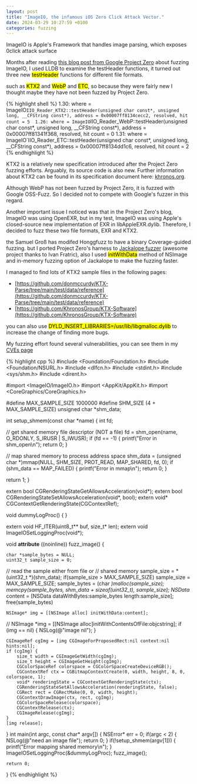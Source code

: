 ```yaml
---
layout: post
title: "ImageIO, the infamous iOS Zero Click Attack Vector."
date: 2024-03-29 10:27:59 +0100
categories: fuzzing
---
```


ImageIO is Apple's Framework that handles image parsing, which exposes 0click attack surface

Months after reading [this blog post from Google Project Zero](https://googleprojectzero.blogspot.com/2020/04/fuzzing-imageio.html) about fuzzing ImageIO, I used LLDB to examine the testHeader functions, it turned out three new <mark>testHeader</mark> functions for different file formats.

such as <mark>KTX2</mark> and <mark>WebP</mark> and <mark>ETC</mark>, so because they were fairly new I thought maybe they have not been fuzzed by Project Zero.

{% highlight shell %}
1.30: where = ImageIO`IIO_Reader_KTX2::testHeader(unsigned char const*, unsigned long, __CFString const*), address = 0x00007ff8134cecc2, resolved, hit count = 5 
1.26: where = ImageIO`IIO_Reader_WebP::testHeader(unsigned char const*, unsigned long, __CFString const*), address = 0x00007ff81341f368, resolved, hit count = 0 
1.31: where = ImageIO`IIO_Reader_ETC::testHeader(unsigned char const*, unsigned long, __CFString const*), address = 0x00007ff8134dd1c6, resolved, hit count = 2
{% endhighlight %}



KTX2 is a relatively new specification introduced after the Project Zero fuzzing efforts. Arguably, its source code is also new. Further information about KTX2 can be found in its specification document here: [khronos.org](https://registry.khronos.org/KTX/specs/2.0/ktxspec_v2.html).

Although WebP has not been fuzzed by Project Zero, it is fuzzed with Google OSS-Fuzz. So I decided not to compete with Google's fuzzer in this regard.

Another important issue I noticed was that in the Project Zero's blog, ImageIO was using OpenEXR, but in my test, ImageIO was using Apple's closed-source new implementation of EXR in libAppleEXR.dylib. Therefore, I decided to fuzz these two file formats, EXR and KTX2.

the Samuel Groß has modifed Honggfuzz to have a binary Coverage-guided fuzzing. but I ported Project Zero's harness to [Jackalope fuzzer](https://github.com/googleprojectzero/Jackalope) (awesome project thanks to Ivan Fratric), also I used  <mark>initWithData</mark> method of NSImage and in-memory fuzzing option of Jackalope to make the fuzzing faster. 

I managed to find lots of KTX2 sample files in the following pages:
- [https://github.com/donmccurdy/KTX-Parse/tree/main/test/data/reference](https://github.com/donmccurdy/KTX-Parse/tree/main/test/data/reference)
- [https://github.com/KhronosGroup/KTX-Software](https://github.com/KhronosGroup/KTX-Software)


you can also use <mark>DYLD_INSERT_LIBRARIES=/usr/lib/libgmalloc.dylib</mark> to increase the change of finding more bugs.  

My fuzzing effort found several vulnerabilities, you can see them in my [CVEs page](https://r00tkitsmm.github.io/fuzzing/2024/03/27/CVEs.html)



{% highlight cpp %}
#include <Foundation/Foundation.h>
#include <Foundation/NSURL.h>
#include <dlfcn.h>
#include <stdint.h>
#include <sys/shm.h>
#include <dirent.h>

#import <ImageIO/ImageIO.h>
#import <AppKit/AppKit.h>
#import <CoreGraphics/CoreGraphics.h>


#define MAX_SAMPLE_SIZE 1000000
#define SHM_SIZE (4 + MAX_SAMPLE_SIZE)
unsigned char *shm_data;

int setup_shmem(const char *name)
{
  int fd;

  // get shared memory file descriptor (NOT a file)
  fd = shm_open(name, O_RDONLY, S_IRUSR | S_IWUSR);
  if (fd == -1)
  {
    printf("Error in shm_open\n");
    return 0;
  }

  // map shared memory to process address space
  shm_data = (unsigned char *)mmap(NULL, SHM_SIZE, PROT_READ, MAP_SHARED, fd, 0);
  if (shm_data == MAP_FAILED)
  {
    printf("Error in mmap\n");
    return 0;
  }

  return 1;
}


extern bool CGRenderingStateGetAllowsAcceleration(void*);
extern bool CGRenderingStateSetAllowsAcceleration(void*, bool);
extern void* CGContextGetRenderingState(CGContextRef);

void dummyLogProc() { }

extern void HF_ITER(uint8_t** buf, size_t* len);
extern void ImageIOSetLoggingProc(void*);


void __attribute__ ((noinline)) fuzz_image() {

    char *sample_bytes = NULL;
    uint32_t sample_size = 0;
  
  // read the sample either from file or
  // shared memory
    sample_size = *(uint32_t *)(shm_data);
    if(sample_size > MAX_SAMPLE_SIZE) sample_size = MAX_SAMPLE_SIZE;
    sample_bytes = (char *)malloc(sample_size);
    memcpy(sample_bytes, shm_data + sizeof(uint32_t), sample_size);
    NSData* content = [NSData dataWithBytes:sample_bytes length:sample_size];
    free(sample_bytes)
    
    NSImage* img = [[NSImage alloc] initWithData:content];
    
   // NSImage *img = [[NSImage alloc]initWithContentsOfFile:objcstring];
    if (img == nil) {
        NSLog(@"image nil");
    }
    
    CGImageRef cgImg = [img CGImageForProposedRect:nil context:nil hints:nil];
    if (cgImg) {
        size_t width = CGImageGetWidth(cgImg);
        size_t height = CGImageGetHeight(cgImg);
        CGColorSpaceRef colorspace = CGColorSpaceCreateDeviceRGB();
        CGContextRef ctx = CGBitmapContextCreate(0, width, height, 8, 0, colorspace, 1);
        void* renderingState = CGContextGetRenderingState(ctx);
        CGRenderingStateSetAllowsAcceleration(renderingState, false);
        CGRect rect = CGRectMake(0, 0, width, height);
        CGContextDrawImage(ctx, rect, cgImg);
        CGColorSpaceRelease(colorspace);
        CGContextRelease(ctx);
        CGImageRelease(cgImg);
    }
    [img release];
}
int main(int argc, const char* argv[]) {
    NSError* err = 0;
    if(argc < 2) {
        NSLog(@"need an image file");
        return 0;
    }
    if(!setup_shmem(argv[1])) {
      printf("Error mapping shared memory\n");
    }
    ImageIOSetLoggingProc(&dummyLogProc);
    fuzz_image();

    return 0;
}
{% endhighlight %}


[jekyll-docs]: https://jekyllrb.com/docs/home
[jekyll-gh]:   https://github.com/jekyll/jekyll
[jekyll-talk]: https://talk.jekyllrb.com/




